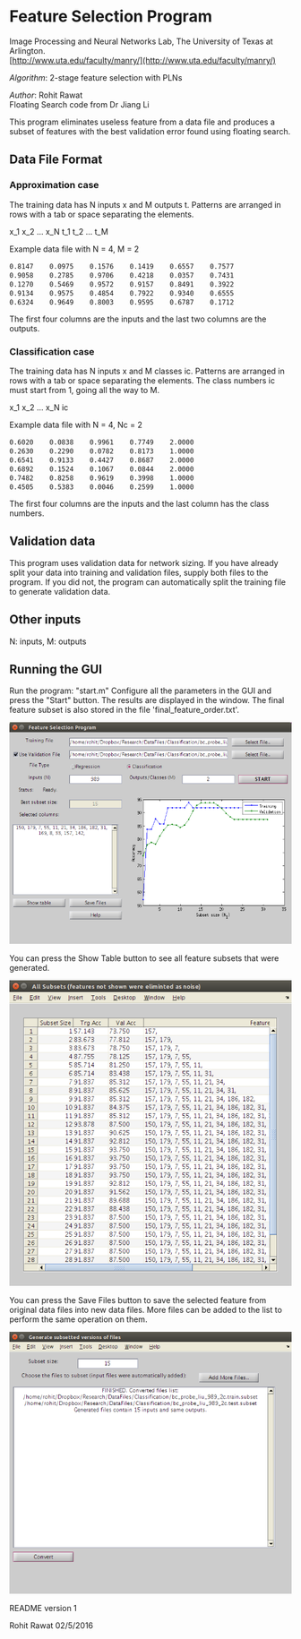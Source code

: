 Feature Selection Program
=========================

Image Processing and Neural Networks Lab, 
The University of Texas at Arlington.  
[http://www.uta.edu/faculty/manry/](http://www.uta.edu/faculty/manry/)  

*Algorithm*: 2-stage feature selection with PLNs

*Author*: Rohit Rawat  
Floating Search code from Dr Jiang Li

This program eliminates useless feature from a data file and produces a 
subset of features with the best validation error found using 
floating search.

Data File Format
----------------

### Approximation case

The training data has N inputs x and M outputs t. Patterns are arranged in rows
with a tab or space separating the elements.

x_1 x_2 ... x_N t_1 t_2 ... t_M

Example data file with N = 4, M = 2

    0.8147    0.0975    0.1576    0.1419    0.6557    0.7577  
    0.9058    0.2785    0.9706    0.4218    0.0357    0.7431  
    0.1270    0.5469    0.9572    0.9157    0.8491    0.3922  
    0.9134    0.9575    0.4854    0.7922    0.9340    0.6555  
    0.6324    0.9649    0.8003    0.9595    0.6787    0.1712  

The first four columns are the inputs and the last two columns are the outputs.

### Classification case

The training data has N inputs x and M classes ic. Patterns are arranged in rows
with a tab or space separating the elements. The class numbers ic must start 
from 1, going all the way to M.

x_1 x_2 ... x_N ic

Example data file with N = 4, Nc = 2

    0.6020    0.0838    0.9961    0.7749    2.0000  
    0.2630    0.2290    0.0782    0.8173    1.0000  
    0.6541    0.9133    0.4427    0.8687    2.0000  
    0.6892    0.1524    0.1067    0.0844    2.0000  
    0.7482    0.8258    0.9619    0.3998    1.0000  
    0.4505    0.5383    0.0046    0.2599    1.0000  

The first four columns are the inputs and the last column has the class numbers.

Validation data
---------------
This program uses validation data for network sizing. If you have already split
your data into training and validation files, supply both files to the program.
If you did not, the program can automatically split the training file to
generate validation data.

Other inputs
------------
N: inputs, M: outputs

Running the GUI
---------------
Run the program: "start.m"
Configure all the parameters in the GUI and press the "Start" button.
The results are displayed in the window. The final feature subset is also
stored in the file 'final_feature_order.txt'.

![screenshot](screenshot.png)

You can press the Show Table button to see all feature subsets that were generated.

![screenshot](screenshot2.png)

You can press the Save Files button to save the selected feature from 
original data files into new data files. More files can be added to the 
list to perform the same operation on them.

![screenshot](screenshot3.png)

README version 1

Rohit Rawat 02/5/2016


